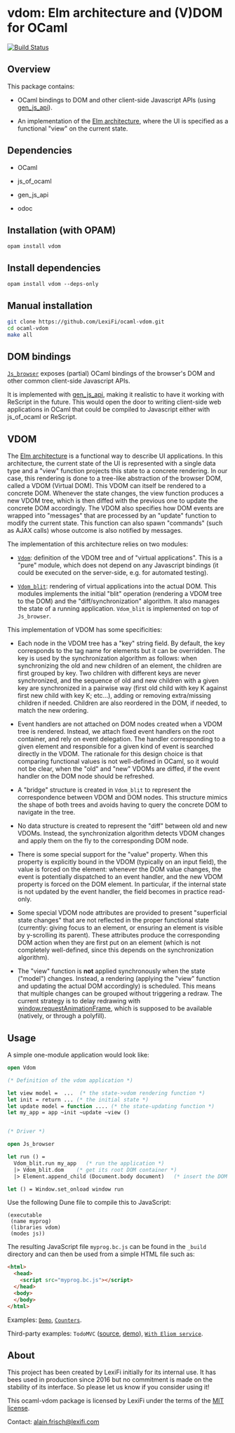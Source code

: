 vdom: Elm architecture and (V)DOM for OCaml
=================================================

[![Build Status](https://travis-ci.com/LexiFi/ocaml-vdom.svg?branch=master)](https://travis-ci.com/LexiFi/ocaml-vdom)

Overview
--------

This package contains:

  - OCaml bindings to DOM and other client-side Javascript APIs
    (using [gen_js_api](https://github.com/LexiFi/gen_js_api)).

  - An implementation of the [Elm architecture](https://guide.elm-lang.org/architecture/), where the
    UI is specified as a functional "view" on the current state.



Dependencies
------------

  - OCaml

  - js_of_ocaml

  - gen_js_api

  - odoc


Installation (with OPAM)
------------------------

```
opam install vdom
```

Install dependencies
------------------------
```
opam install vdom --deps-only
```


Manual installation
-------------------

```bash
git clone https://github.com/LexiFi/ocaml-vdom.git
cd ocaml-vdom
make all
```


DOM bindings
------------

[`Js_browser`](lib/js_browser.mli) exposes (partial) OCaml bindings of the browser's DOM and
other common client-side Javascript APIs.

It is implemented with
[gen_js_api](https://github.com/LexiFi/gen_js_api), making it
realistic to have it working with ReScript in the future.  This
would open the door to writing client-side web applications in OCaml
that could be compiled to Javascript either with js_of_ocaml or
ReScript.


VDOM
----

The [Elm architecture](https://guide.elm-lang.org/architecture/) is a
functional way to describe UI applications.  In this architecture, the
current state of the UI is represented with a single data type and a
"view" function projects this state to a concrete rendering.  In our
case, this rendering is done to a tree-like abstraction of the browser
DOM, called a VDOM (Virtual DOM).  This VDOM can itself be rendered to
a concrete DOM.  Whenever the state changes, the view function produces
a new VDOM tree, which is then diffed with the previous one to update
the concrete DOM accordingly.  The VDOM also specifies how DOM events
are wrapped into "messages" that are processed by an "update" function
to modify the current state.  This function can also spawn "commands"
(such as AJAX calls) whose outcome is also notified by messages.


The implementation of this architecture relies on two modules:

  - [`Vdom`](lib/vdom.mli): definition of the VDOM tree and of "virtual
    applications".  This is a "pure" module, which does not depend on
    any Javascript bindings (it could be executed on the server-side,
    e.g. for automated testing).

  - [`Vdom_blit`](lib/vdom_blit.mli): rendering of virtual applications into the actual
    DOM.  This modules implements the initial "blit" operation
    (rendering a VDOM tree to the DOM) and the "diff/synchronization"
    algorithm.  It also manages the state of a running application.
    `Vdom_blit` is implemented on top of `Js_browser`.



This implementation of VDOM has some specificities:

  - Each node in the VDOM tree has a "key" string field.  By default,
    the key corresponds to the tag name for elements but it can be
    overridden.  The key is used by the synchronization algorithm
    as follows: when synchronizing the old and new children of an
    element, the children are first grouped by key.  Two children with
    different keys are never synchronized, and the sequence of old and
    new children with a given key are synchronized in a pairwise way
    (first old child with key K against first new child with key K;
    etc...), adding or removing extra/missing children if needed.
    Children are also reordered in the DOM, if needed, to match the
    new ordering.

  - Event handlers are not attached on DOM nodes created when a VDOM
    tree is rendered.  Instead, we attach fixed event handlers on the
    root container, and rely on event delegation.  The handler
    corresponding to a given element and responsible for a given kind
    of event is searched directly in the VDOM.  The rationale for this
    design choice is that comparing functional values is not
    well-defined in OCaml, so it would not be clear, when the "old"
    and "new" VDOMs are diffed, if the event handler on the DOM node
    should be refreshed.

  - A "bridge" structure is created in `Vdom_blit` to represent the
    correspondence between VDOM and DOM nodes.  This structure mimics
    the shape of both trees and avoids having to query the concrete
    DOM to navigate in the tree.

  - No data structure is created to represent the "diff" between old
    and new VDOMs.  Instead, the synchronization algorithm detects
    VDOM changes and apply them on the fly to the corresponding DOM
    node.

  - There is some special support for the "value" property.  When this
    property is explicitly bound in the VDOM (typically on an input
    field), the value is forced on the element: whenever the DOM value
    changes, the event is potentially dispatched to an event handler,
    and the new VDOM property is forced on the DOM element.  In
    particular, if the internal state is not updated by the event
    handler, the field becomes in practice read-only.

  - Some special VDOM node attributes are provided to present
    "superficial state changes" that are not reflected in the proper
    functional state (currently: giving focus to an element, or
    ensuring an element is visible by y-scrolling its parent).  These
    attributes produce the corresponding DOM action when they are
    first put on an element (which is not completely well-defined,
    since this depends on the synchronization algorithm).

  - The "view" function is **not** applied synchronously when the
    state ("model") changes.  Instead, a rendering (applying the
    "view" function and updating the actual DOM accordingly) is
    scheduled.  This means that multiple changes can be grouped
    without triggering a redraw.  The current strategy is to delay
    redrawing with [window.requestAnimationFrame](https://developer.mozilla.org/fr/docs/Web/API/Window/requestAnimationFrame), which is supposed to be available (natively,
    or through a polyfill).



Usage
-----

A simple one-module application would look like:

```ocaml
open Vdom

(* Definition of the vdom application *)

let view model =  ...  (* the state->vdom rendering function *)
let init = return ... (* the initial state *)
let update model = function .... (* the state-updating function *)
let my_app = app ~init ~update ~view ()


(* Driver *)

open Js_browser

let run () =
  Vdom_blit.run my_app   (* run the application *)
  |> Vdom_blit.dom    (* get its root DOM container *)
  |> Element.append_child (Document.body document)   (* insert the DOM in the document *)

let () = Window.set_onload window run
```

Use the following Dune file to compile this to JavaScript:

```
(executable
 (name myprog)
 (libraries vdom)
 (modes js))
```

The resulting JavaScript file `myprog.bc.js` can be found in the `_build` directory and can then be used from a simple HTML file such as:

```html
<html>
  <head>
    <script src="myprog.bc.js"></script>
  </head>
  <body>
  </body>
</html>
```

Examples: [`Demo`](examples/demo/demo.ml), [`Counters`](examples/counters/counters.ml).

Third-party examples:
  `TodoMVC`
    ([source](https://github.com/slegrand45/examples_ocaml_vdom/blob/master/todomvc/todomvc.ml),
     [demo](https://slegrand45.github.io/examples_ocaml_vdom.site/todomvc/)),
  [`With Eliom service`](https://github.com/slegrand45/examples_ocsigen/blob/master/eliom/with-ocaml-vdom/simple/mixvdomandeliom.eliom).


About
-----

This project has been created by LexiFi initially for its internal
use. It has bees used in production since 2016 but no commitment is made on
the stability of its interface. So please let us know if you consider
using it!

This ocaml-vdom package is licensed by LexiFi under the terms of the
[MIT license](LICENSE).

Contact: alain.frisch@lexifi.com
